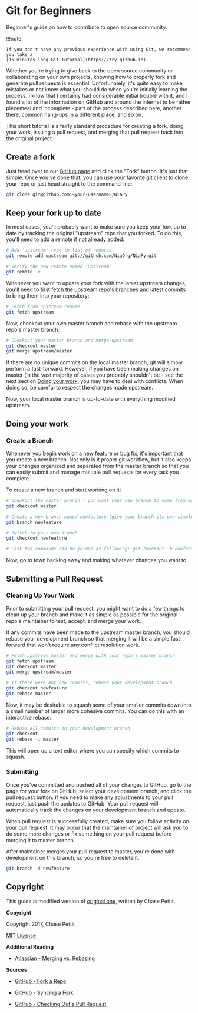 Git for Beginners
=================

Beginner's guide on how to contribute to open source community.

!!!note

    If you don't have any previous experience with using Git, we recommend you take a
    [15 minutes long Git Tutorial](https://try.github.io).

Whether you're trying to give back to the open source community or collaborating on your own projects, knowing how to properly fork and generate pull requests is essential. Unfortunately, it's quite easy to make mistakes or not know what you should do when you're initially learning the process. I know that I certainly had considerable initial trouble with it, and I found a lot of the information on GitHub and around the internet to be rather piecemeal and incomplete - part of the process described here, another there, common hang-ups in a different place, and so on.

This short tutorial is a fairly standard procedure for creating a fork, doing your work, issuing a pull request, and merging that pull request back into the original project.

## Create a fork

Just head over to our [GitHub page](https://github.com/NiaOrg/NiaPy) and click the "Fork" button. It's just that simple. Once you've done that, you can use your favorite git client to clone your repo or just head straight to the command line:

```bash
git clone git@github.com:<your-username>/NiaPy
```

## Keep your fork up to date

In most cases, you'll probably want to make sure you keep your fork up to date by tracking the original "upstream" repo that you forked. To do this, you'll need to add a remote if not already added:

```bash
# Add 'upstream' repo to list of remotes
git remote add upstream git://github.com/NiaOrg/NiaPy.git

# Verify the new remote named 'upstream'
git remote -v
```

Whenever you want to update your fork with the latest upstream changes, you'll need to first fetch the upstream repo's branches and latest commits to bring them into your repository:

```bash
# Fetch from upstream remote
git fetch upstream
```

Now, checkout your own master branch and rebase with the upstream repo's master branch:

```bash
# Checkout your master branch and merge upstream
git checkout master
git merge upstream/master
```

If there are no unique commits on the local master branch, git will simply perform a fast-forward. However, if you have been making changes on master (in the vast majority of cases you probably shouldn't be - see the next section [Doing your work](#doing-your-work), you may have to deal with conflicts. When doing so, be careful to respect the changes made upstream.

Now, your local master branch is up-to-date with everything modified upstream.

## Doing your work

### Create a Branch

Whenever you begin work on a new feature or bug fix, it's important that you create a new branch. Not only is it proper git workflow, but it also keeps your changes organized and separated from the master branch so that you can easily submit and manage multiple pull requests for every task you complete.

To create a new branch and start working on it:

```bash
# Checkout the master branch - you want your new branch to come from master
git checkout master

# Create a new branch named newfeature (give your branch its own simple informative name)
git branch newfeature

# Switch to your new branch
git checkout newfeature

# Last two commands can be joined as following: git checkout -b newfeature
```

Now, go to town hacking away and making whatever changes you want to.

## Submitting a Pull Request

### Cleaning Up Your Work

Prior to submitting your pull request, you might want to do a few things to clean up your branch and make it as simple as possible for the original repo's maintainer to test, accept, and merge your work.

If any commits have been made to the upstream master branch, you should rebase your development branch so that merging it will be a simple fast-forward that won't require any conflict resolution work.

```bash
# Fetch upstream master and merge with your repo's master branch
git fetch upstream
git checkout master
git merge upstream/master

# If there were any new commits, rebase your development branch
git checkout newfeature
git rebase master
```

Now, it may be desirable to squash some of your smaller commits down into a small number of larger more cohesive commits. You can do this with an interactive rebase:

```bash
# Rebase all commits on your development branch
git checkout
git rebase -i master
```

This will open up a text editor where you can specify which commits to squash.

### Submitting

Once you've committed and pushed all of your changes to GitHub, go to the page for your fork on GitHub, select your development branch, and click the pull request button. If you need to make any adjustments to your pull request, just push the updates to GitHub. Your pull request will automatically track the changes on your development branch and update.

When pull request is successfully created, make sure you follow activity on your pull request. It may occur that the maintainer of project will ask you to do some more changes or fix something on your pull request before merging it to master branch.

After maintainer merges your pull request to master, you're done with development on this branch, so you're free to delete it.

```bash
git branch -d newfeature
```

## Copyright

This guide is modified version of [original one](https://gist.github.com/Chaser324/ce0505fbed06b947d962), written by Chase Pettit.

**Copyright**

Copyright 2017, Chase Pettit

[MIT License](http://www.opensource.org/licenses/mit-license.php)

**Additional Reading**

- [Atlassian - Merging vs. Rebasing](https://www.atlassian.com/git/tutorials/merging-vs-rebasing)

**Sources**

- [GitHub - Fork a Repo](https://help.github.com/articles/fork-a-repo)

- [GitHub - Syncing a Fork](https://help.github.com/articles/syncing-a-fork)

- [GitHub - Checking Out a Pull Request](https://help.github.com/articles/checking-out-pull-requests-locally)

